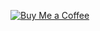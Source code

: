 [![Buy Me a Coffee](https://raw.githubusercontent.com/abhimangs/abhimangs/main/assets/coffee-button.png)](https://abhiman.lemonsqueezy.com/buy/47982b9f-ab2f-49c1-a11d-4dc364d5dfe6?discount=0)
